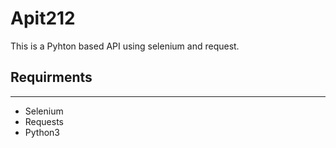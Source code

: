 # Apit212

This is a Pyhton based API using selenium and request. 

## Requirments
-----------
* Selenium
* Requests
* Python3
